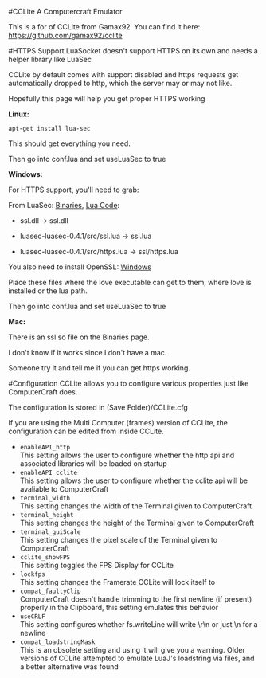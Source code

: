 #CCLite
A Computercraft Emulator

This is a for of CCLite from Gamax92. You can find it here: https://github.com/gamax92/cclite

#HTTPS Support
LuaSocket doesn't support HTTPS on its own and needs a helper library like LuaSec

CCLite by default comes with support disabled and https requests get automatically dropped to http, which the server may or may not like.

Hopefully this page will help you get proper HTTPS working

**Linux:**

```
apt-get install lua-sec
```

This should get everything you need.

Then go into conf.lua and set useLuaSec to true

**Windows:**

For HTTPS support, you'll need to grab:

From LuaSec: [Binaries](http://50.116.63.25/public/LuaSec-Binaries/), [Lua Code](http://www.inf.puc-rio.br/~brunoos/luasec/download/luasec-0.4.1.tar.gz):

  * ssl.dll -> ssl.dll
  
  * luasec-luasec-0.4.1/src/ssl.lua -> ssl.lua
  
  * luasec-luasec-0.4.1/src/https.lua -> ssl/https.lua
  
You also need to install OpenSSL: [Windows](http://slproweb.com/products/Win32OpenSSL.html)

Place these files where the love executable can get to them, where love is installed or the lua path.

Then go into conf.lua and set useLuaSec to true

**Mac:**

There is an ssl.so file on the Binaries page.

I don't know if it works since I don't have a mac.

Someone try it and tell me if you can get https working.

#Configuration
CCLite allows you to configure various properties just like ComputerCraft does.

The configuration is stored in (Save Folder)/CCLite.cfg

If you are using the Multi Computer (frames) version of CCLite, the configuration can be edited from inside CCLite.

- `enableAPI_http`  
  This setting allows the user to configure whether the http api and associated libraries will be loaded on startup
- `enableAPI_cclite`  
  This setting allows the user to configure whether the cclite api will be avaliable to ComputerCraft
- `terminal_width`  
  This setting changes the width of the Terminal given to ComputerCraft
- `terminal_height`  
  This setting changes the height of the Terminal given to ComputerCraft
- `terminal_guiScale`  
  This setting changes the pixel scale of the Terminal given to ComputerCraft
- `cclite_showFPS`  
  This setting toggles the FPS Display for CCLite
- `lockfps`  
  This setting changes the Framerate CCLite will lock itself to
- `compat_faultyClip`  
  ComputerCraft doesn't handle trimming to the first newline (if present) properly in the Clipboard, this setting emulates this behavior
- `useCRLF`  
  This setting configures whether fs.writeLine will write \r\n or just \n for a newline
- `compat_loadstringMask`  
  This is an obsolete setting and using it will give you a warning. Older versions of CCLite attempted to emulate LuaJ's loadstring via files, and a better alternative was found
